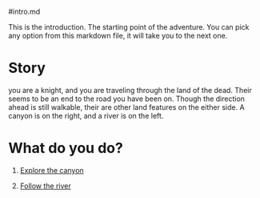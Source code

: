 #intro.md

This is the introduction. The starting point of the adventure. You can pick any option from this markdown file, it will take you to the next one.

# Story

you are a knight, and you are traveling through the land of the dead. Their seems to be an end to the road you have been on. Though the direction ahead is still walkable, their are other land features on the either side. A canyon is on the right, and a river is on the left.

# What do you do?

1. [Explore the canyon](canyon.md)

2. [Follow the river](river.md)

